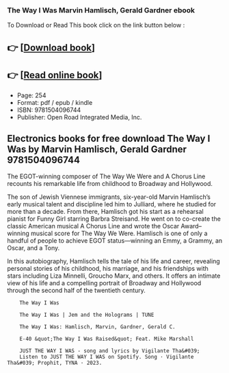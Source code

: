 ### The Way I Was Marvin Hamlisch, Gerald Gardner ebook

To Download or Read This book click on the link button below :

## 👉  [**[Download book](http://get-pdfs.com/download.php?group=book&from=github.com&id=721739&lnk=1081 "Download book")**]

## 👉  [**[Read online book](http://get-pdfs.com/download.php?group=book&from=github.com&id=721739&lnk=1081 "Read online book")**]


* Page: 254
* Format: pdf / epub / kindle
* ISBN: 9781504096744
* Publisher: Open Road Integrated Media, Inc.



## Electronics books for free download The Way I Was by Marvin Hamlisch, Gerald Gardner 9781504096744



The EGOT-winning composer of The Way We Were and A Chorus Line recounts his remarkable life from childhood to Broadway and Hollywood.
 
 The son of Jewish Viennese immigrants, six-year-old Marvin Hamlisch’s early musical talent and discipline led him to Julliard, where he studied for more than a decade. From there, Hamlisch got his start as a rehearsal pianist for Funny Girl starring Barbra Streisand. He went on to co-create the classic American musical A Chorus Line and wrote the Oscar Award–winning musical score for The Way We Were. Hamlisch is one of only a handful of people to achieve EGOT status—winning an Emmy, a Grammy, an Oscar, and a Tony.
 
 In this autobiography, Hamlisch tells the tale of his life and career, revealing personal stories of his childhood, his marriage, and his friendships with stars including Liza Minnelli, Groucho Marx, and others. It offers an intimate view of his life and a compelling portrait of Broadway and Hollywood through the second half of the twentieth century.


        The Way I Was
        
        The Way I Was | Jem and the Holograms | TUNE
        
        The Way I Was: Hamlisch, Marvin, Gardner, Gerald C.
        
        E-40 &quot;The Way I Was Raised&quot; Feat. Mike Marshall
        
        JUST THE WAY I WAS - song and lyrics by Vigilante Tha&#039;
        Listen to JUST THE WAY I WAS on Spotify. Song · Vigilante Tha&#039; Prophit, TYNA · 2023.
    




